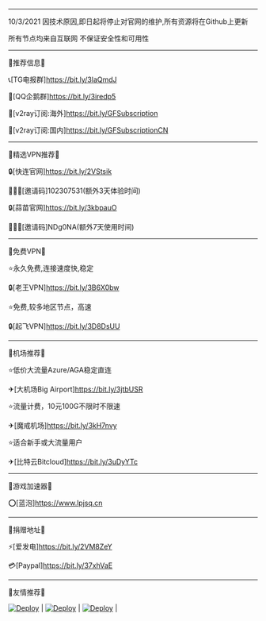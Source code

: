 -------------------------------------------------------------------
10/3/2021 因技术原因,即日起将停止对官网的维护,所有资源将在Github上更新

所有节点均来自互联网 不保证安全性和可用性

-------------------------------------------------------------------
📢推荐信息📢

📞[TG电报群]https://bit.ly/3laQmdJ

🐧[QQ企鹅群]https://bit.ly/3iredp5

🔗[v2ray订阅:海外]https://bit.ly/GFSubscription

🔗[v2ray订阅:国内]https://bit.ly/GFSubscriptionCN

-------------------------------------------------------------------
📢精选VPN推荐📢 

🔒[快连官网]https://bit.ly/2VStsik 

🧑‍🤝‍🧑[邀请码]102307531(额外3天体验时间)

🔒[蒜苗官网]https://bit.ly/3kbpauO

🧑‍🤝‍🧑[邀请码]NDg0NA(额外7天使用时间)

-------------------------------------------------------------------
📢免费VPN📢 

⭐永久免费,连接速度快,稳定

🔒[老王VPN]https://bit.ly/3B6X0bw

⭐免费,较多地区节点，高速

🔒[起飞VPN]https://bit.ly/3D8DsUU

-------------------------------------------------------------------
📢机场推荐📢 

⭐低价大流量Azure/AGA稳定直连

✈[大机场Big Airport]https://bit.ly/3jtbUSR

⭐流量计费，10元100G不限时不限速

✈[魔戒机场]https://bit.ly/3kH7nvy

⭐适合新手或大流量用户

✈[比特云Bitcloud]https://bit.ly/3uDyYTc

-------------------------------------------------------------------
📢游戏加速器📢 

⭕[蓝泡]https://www.lpjsq.cn

-------------------------------------------------------------------
📢捐赠地址📢 

⚡[爱发电]https://bit.ly/2VM8ZeY 

💳[Paypal]https://bit.ly/37xhVaE

-------------------------------------------------------------------
📢友情推荐📢 

[![Deploy](https://www.ghxi.com/wp-content/uploads/2019/12/2020logo.png)](https://ghxi.com) |
[![Deploy](https://www.52bd.net/static/goblog_ping/img/logo.png)](https://www.52bd.net) |
[![Deploy](https://cdn.jsdelivr.net/gh/UallenQbit/Static/Kinh-Logo.png)](https://kinh.cc/) |

